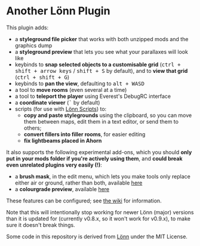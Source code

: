 # Another Lönn Plugin

This plugin adds:
- a **styleground file picker** that works with both unzipped mods and the graphics dump
- a **styleground preview** that lets you see what your parallaxes will look like
- keybinds to **snap selected objects to a customisable grid** (<kbd>ctrl + shift + arrow keys</kbd> / <kbd>shift + S</kbd> by default), and to **view that grid** (<kbd>ctrl + shift + G</kbd>)
- keybinds to **pan the view**, defaulting to <kbd>alt + </kbd><kbd>W</kbd><kbd>A</kbd><kbd>S</kbd><kbd>D</kbd>
- a tool to **move rooms** (even several at a time)
- a tool to **teleport the player** using Everest's DebugRC interface
- a **coordinate viewer** (<kbd>`</kbd> by default)
- scripts (for use with [Lönn Scripts](https://gamebanana.com/tools/8050)) to:
  - **copy and paste stylegrounds** using the clipboard, so you can move them between maps, edit them in a text editor, or send them to others;
  - **convert fillers into filler rooms**, for easier editing
  - **fix lightbeams placed in Ahorn**

It also supports the following experimental add-ons, which you should **only put in your mods folder if you're actively using them**, and **could break even unrelated plugins very easily (!)**:
- a **brush mask**, in the edit menu, which lets you make tools only replace either air or ground, rather than both, available [here](https://github.com/microlith57/AnotherLoennPlugin/releases/tag/brushmask-v1.0.0)
- a **colourgrade preview**, available [here](https://github.com/microlith57/AnotherLoennPlugin/releases/tag/colorgrading-v1.0.0)

These features can be configured; see [the wiki](https://github.com/microlith57/AnotherLoennPlugin/wiki) for information.

Note that this will intentionally stop working for newer Lönn (major) versions than it is updated for (currently v0.8.x, so it won't work for v0.9.x), to make sure it doesn't break things.

Some code in this repository is derived from [Lönn](https://github.com/CelestialCartographers/Loenn) under the MIT License.
